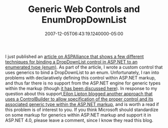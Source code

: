﻿---
title: Generic Web Controls and EnumDropDownList
date: "2007-12-05T06:43:19.1240000-05:00"
description: I just published an [article on ASPAlliance that shows a few
featuredImage: img/generic-web-controls-and-enumdropdownlist-featured.png
---

I just published an [article on ASPAlliance that shows a few different techniques for binding a DropDownList control in ASP.NET to an enumerated type (enum)](http://aspalliance.com/1514_Extending_the_DropDownList_to_Support_Enums.all). As part of the article, I wrote a custom control that uses generics to bind a DropDownList<T> to an enum. Unfortunately, I ran into problems with declaratively defining this control within ASP.NET markup, and thus far there is no support from the ASP.NET engine for generic types within the markup (though [it has been discussed here](http://blogs.msdn.com/mikhailarkhipov/archive/2004/08/18/216957.aspx)). In response to my question about this support,[Eilon Lipton blogged another approach that uses a ControlBuilder to allow specification of the proper control and its associated generic type within the ASP.NET markup](http://weblogs.asp.net/leftslipper/archive/2007/12/04/how-to-allow-generic-controls-in-asp-net-pages.aspx), and is worth a read if this problem is of interest to you. If you think Microsoft should standardize on some markup for generics within ASP.NET markup and support it in ASP.NET 4.0, please leave a comment, since I know they read this blog.

